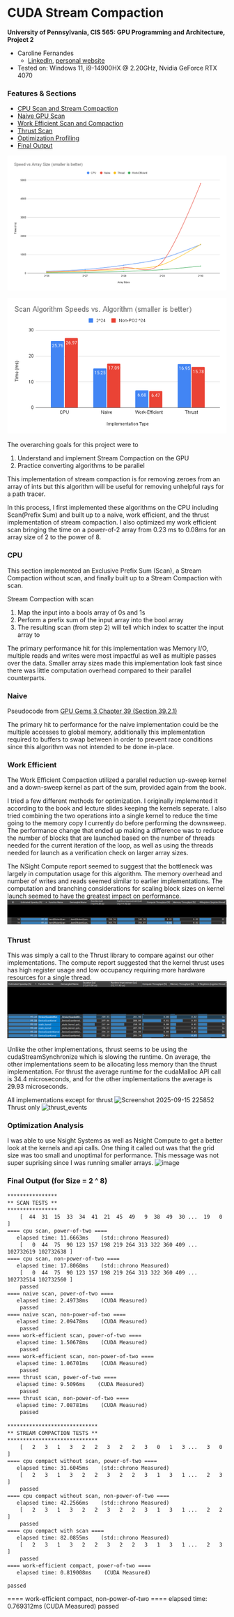 CUDA Stream Compaction
======================

**University of Pennsylvania, CIS 565: GPU Programming and Architecture, Project 2**

* Caroline Fernandes
  * [LinkedIn](https://www.linkedin.com/in/caroline-fernandes-0-/), [personal website](https://0cfernandes00.wixsite.com/visualfx)
* Tested on: Windows 11, i9-14900HX @ 2.20GHz, Nvidia GeForce RTX 4070


### Features & Sections
- [CPU Scan and Stream Compaction](https://github.com/0cfernandes00/Project2-Stream-Compaction/blob/main/README.md#cpu)
- [Naive GPU Scan](https://github.com/0cfernandes00/Project2-Stream-Compaction/blob/main/README.md#naive)
- [Work Efficient Scan and Compaction](https://github.com/0cfernandes00/Project2-Stream-Compaction/blob/main/README.md#work-efficient)
- [Thrust Scan](https://github.com/0cfernandes00/Project2-Stream-Compaction/blob/main/README.md#thrust)
- [Optimization Profiling](https://github.com/0cfernandes00/Project2-Stream-Compaction/blob/main/README.md#optimization-analysis)
- [Final Output](https://github.com/0cfernandes00/Project2-Stream-Compaction/blob/main/README.md#final-output-for-size--2--8)

![](img/diagram_two.png)

![](img/diagram_one.png)
  
The overarching goals for this project were to
1) Understand and implement Stream Compaction on the GPU
2) Practice converting algorithms to be parallel

This implementation of stream compaction is for removing zeroes from an array of ints but this algorithm will be useful for removing unhelpful rays for a path tracer.

In this process, I first implemented these algorithms on the CPU including Scan(Prefix Sum) and built up to a naive, work efficient, and the thrust implementation of stream compaction.
I also optimized my work efficient scan bringing the time on a power-of-2 array from 0.23 ms to 0.08ms for an array size of 2 to the power of 8.


### CPU
This section implemented an Exclusive Prefix Sum (Scan), a Stream Compaction without scan, and finally built up to a Stream Compaction with scan.

Stream Compaction with scan
1) Map the input into a bools array of 0s and 1s
2) Perform a prefix sum of the input array into the bool array
3) The resulting scan (from step 2) will tell which index to scatter the input array to

The primary performance hit for this implementation was Memory I/O, multiple reads and writes were most impactful as well as multiple passes over the data.
Smaller array sizes made this implementation look fast since there was little computation overhead compared to their parallel counterparts.

### Naive
Pseudocode from [GPU Gems 3 Chapter 39 (Section 39.2.1)](https://developer.nvidia.com/gpugems/gpugems3/part-vi-gpu-computing/chapter-39-parallel-prefix-sum-scan-cuda)

The primary hit to performance for the naive implementation could be the multiple accesses to global memory, additionally this implementation required to buffers to swap between in order to prevent race conditions since this algorithm was not intended to be done in-place.


### Work Efficient
The Work Efficient Compaction utilized a parallel reduction up-sweep kernel and a down-sweep kernel as part of the sum, provided again from the book.

I tried a few different methods for optimization. I originally implemented it according to the book and lecture slides keeping the kernels seperate. I also tried combining the two operations into a single kernel to reduce the time going to the memory copy I currently do before performing the downsweep. The performance change that ended up making a difference was to reduce the number of blocks that are launched based on the number of threads needed for the current iteration of the loop, as well as using the threads needed for launch as a verification check on larger array sizes.

The NSight Compute report seemed to suggest that the bottleneck was largely in computation usage for this algorithm. The memory overhead and number of writes and reads seemed similar to earlier implementations. The computation and branching considerations for scaling block sizes on kernel launch seemed to have the greatest impact on performance.
![](img/workeff_scan_compute.png)

### Thrust
This was simply a call to the Thrust library to compare against our other implementations. The compute report suggested that the kernel thrust uses has high register usage and low occupancy requiring more hardware resources for a single thread.
![](img/thrust_compute.png)

Unlike the other implementations, thrust seems to be using the cudaStreamSynchronize which is slowing the runtime. On average, the other implementations seem to be allocating less memory than the thrust implementation. For thrust the average runtime for the cudaMalloc API call is 34.4 microseconds, and for the other implementations the average is 29.93 microseconds.


All implementations except for thrust
<img width="1062" height="211" alt="Screenshot 2025-09-15 225852" src="https://github.com/user-attachments/assets/86d45f3b-9953-4124-9617-3003d034e566" />
Thrust only
<img width="1073" height="155" alt="thrust_events" src="https://github.com/user-attachments/assets/3a834ca3-0f78-4976-9f9a-edb974cb2ea5" />

### Optimization Analysis
I was able to use Nsight Systems as well as Nsight Compute to get a better look at the kernels and api calls. One thing it called out was that the grid size was too small and unoptimal for performance. This message was not super suprising since I was running smaller arrays.
<img width="1592" height="270" alt="image" src="https://github.com/user-attachments/assets/b241883c-dc2b-4ae3-9b8f-004a867289f2" />


### Final Output (for Size = 2 ^ 8)
```
****************
** SCAN TESTS **
****************
    [  44  31  15  33  34  41  21  45  49   9  38  49  30 ...  19   0 ]
==== cpu scan, power-of-two ====
   elapsed time: 11.6663ms    (std::chrono Measured)
    [   0  44  75  90 123 157 198 219 264 313 322 360 409 ... 102732619 102732638 ]
==== cpu scan, non-power-of-two ====
   elapsed time: 17.8068ms    (std::chrono Measured)
    [   0  44  75  90 123 157 198 219 264 313 322 360 409 ... 102732514 102732560 ]
    passed
==== naive scan, power-of-two ====
   elapsed time: 2.49738ms    (CUDA Measured)
    passed
==== naive scan, non-power-of-two ====
   elapsed time: 2.09478ms    (CUDA Measured)
    passed
==== work-efficient scan, power-of-two ====
   elapsed time: 1.50678ms    (CUDA Measured)
    passed
==== work-efficient scan, non-power-of-two ====
   elapsed time: 1.06701ms    (CUDA Measured)
    passed
==== thrust scan, power-of-two ====
   elapsed time: 9.5096ms    (CUDA Measured)
    passed
==== thrust scan, non-power-of-two ====
   elapsed time: 7.08781ms    (CUDA Measured)
    passed

*****************************
** STREAM COMPACTION TESTS **
*****************************
    [   2   3   1   3   2   2   3   2   2   3   0   1   3 ...   3   0 ]
==== cpu compact without scan, power-of-two ====
   elapsed time: 31.6045ms    (std::chrono Measured)
    [   2   3   1   3   2   2   3   2   2   3   1   3   1 ...   2   3 ]
    passed
==== cpu compact without scan, non-power-of-two ====
   elapsed time: 42.2566ms    (std::chrono Measured)
    [   2   3   1   3   2   2   3   2   2   3   1   3   1 ...   2   2 ]
    passed
==== cpu compact with scan ====
   elapsed time: 82.0855ms    (std::chrono Measured)
    [   2   3   1   3   2   2   3   2   2   3   1   3   1 ...   2   3 ]
    passed
==== work-efficient compact, power-of-two ====
   elapsed time: 0.819008ms    (CUDA Measured)
```
    passed
==== work-efficient compact, non-power-of-two ====
   elapsed time: 0.769312ms    (CUDA Measured)
    passed
```
